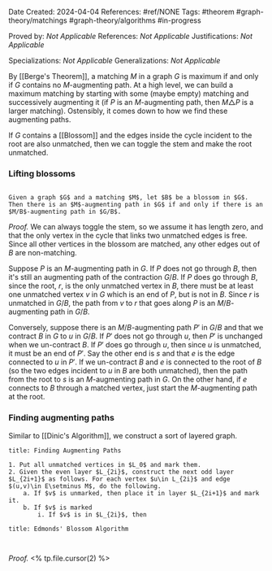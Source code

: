 Date Created: 2024-04-04
References: #ref/NONE
Tags: #theorem #graph-theory/matchings #graph-theory/algorithms  #in-progress

Proved by: <i>Not Applicable</i>
References: <i>Not Applicable</i>
Justifications: <i>Not Applicable</i>

Specializations: <i>Not Applicable</i>
Generalizations: <i>Not Applicable</i>

By [[Berge's Theorem]], a matching $M$ in a graph $G$ is maximum if and only if $G$ contains no $M$-augmenting path. At a high level, we can build a maximum matching by starting with some (maybe empty) matching and successively augmenting it (if $P$ is an $M$-augmenting path, then $M\triangle P$ is a larger matching). Ostensibly, it comes down to how we find these augmenting paths.

If $G$ contains a [[Blossom]] and the edges inside the cycle incident to the root are also unmatched, then we can toggle the stem and make the root unmatched.

### Lifting blossoms

```ad-proposition

Given a graph $G$ and a matching $M$, let $B$ be a blossom in $G$. Then there is an $M$-augmenting path in $G$ if and only if there is an $M/B$-augmenting path in $G/B$.
```

*Proof.* We can always toggle the stem, so we assume it has length zero, and that the only vertex in the cycle that links two unmatched edges is free. Since all other vertices in the blossom are matched, any other edges out of $B$ are non-matching.

Suppose $P$ is an $M$-augmenting path in $G$. If $P$ does not go through $B$, then it's still an augmenting path of the contraction $G/B$. If $P$ does go through $B$, since the root, $r$, is the only unmatched vertex in $B$, there must be at least one unmatched vertex $v$ in $G$ which is an end of $P$, but is not in $B$. Since $r$ is unmatched in $G/B$, the path from $v$ to $r$ that goes along $P$ is an $M/B$-augmenting path in $G/B$.

Conversely, suppose there is an $M/B$-augmenting path $P'$ in $G/B$ and that we contract $B$ in $G$ to $u$ in $G/B$. If $P'$ does not go through $u$, then $P'$ is unchanged when we un-contract $B$. If $P'$ does go through $u$, then since $u$ is unmatched, it must be an end of $P'$. Say the other end is $s$ and that $e$ is the edge connected to $u$ in $P'$. If we un-contract $B$ and $e$ is connected to the root of $B$ (so the two edges incident to $u$ in $B$ are both unmatched), then the path from the root to $s$ is an $M$-augmenting path in $G$. On the other hand, if $e$ connects to $B$ through a matched vertex, just start the $M$-augmenting path at the root.

### Finding augmenting paths

Similar to [[Dinic's Algorithm]], we construct a sort of layered graph. 

```ad-algorithm
title: Finding Augmenting Paths

1. Put all unmatched vertices in $L_0$ and mark them.
2. Given the even layer $L_{2i}$, construct the next odd layer $L_{2i+1}$ as follows. For each vertex $u\in L_{2i}$ and edge $(u,v)\in E\setminus M$, do the following.
	a. If $v$ is unmarked, then place it in layer $L_{2i+1}$ and mark it.
	b. If $v$ is marked
		i. If $v$ is in $L_{2i}$, then 
```

```ad-theorem
title: Edmonds' Blossom Algorithm



```

<i>Proof.</i> <% tp.file.cursor(2) %>
